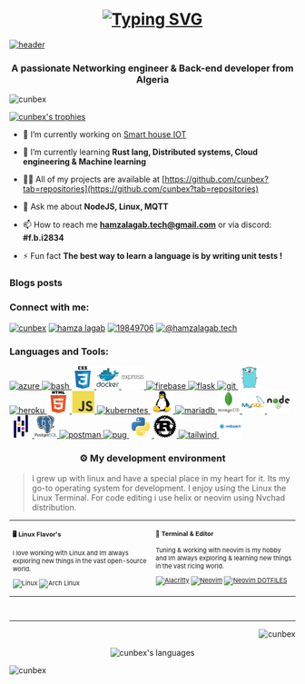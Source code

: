 <h1 align="center"><a href="https://git.io/typing-svg"><img src="https://readme-typing-svg.herokuapp.com?font=Rubik&weight=700&duration=8000&pause=500&color=AB9DF7&center=true&vCenter=true&random=false&width=600&lines=Hi+%F0%9F%91%8B%2C+I'm+Hamza+Lagab+(The+Pengiun+in+the+bed)" alt="Typing SVG" /></a></h1>

[![header](./banner_1.png)](https://github.com/cunbex)

<h3 align="center">A passionate Networking engineer & Back-end developer from Algeria</h3>

<p align="left"> <img src="https://komarev.com/ghpvc/?username=cunbex&label=Profile%20views&color=0e75b6&style=flat" alt="cunbex" /> </p>

<p align="left"> <a href="https://github.com/ryo-ma/github-profile-trophy"><img src="https://github-profile-trophy.vercel.app/?username=cunbex&theme=tokyonight&hide_border=true&count_private=true" alt="cunbex's trophies" /></a> </p>

- 🔭 I’m currently working on [Smart house IOT](https://github.com/cunbex/Smart-House-IOT)

- 🌱 I’m currently learning **Rust lang, Distributed systems, Cloud engineering & Machine learning**

- 👨‍💻 All of my projects are available at [https://github.com/cunbex?tab=repositories](https://github.com/cunbex?tab=repositories)

- 💬 Ask me about **NodeJS, Linux, MQTT**

- 📫 How to reach me **hamzalagab.tech@gmail.com** or via discord: **#f.b.i2834**

- ⚡ Fun fact **The best way to learn a language is by writing unit tests !**

### Blogs posts
<!-- BLOG-POST-LIST:START -->
<!-- BLOG-POST-LIST:END -->

<h3 align="left">Connect with me:</h3>
<p align="left">
<a href="https://dev.to/cunbex" target="blank"><img align="center" src="https://raw.githubusercontent.com/rahuldkjain/github-profile-readme-generator/master/src/images/icons/Social/devto.svg" alt="cunbex" height="30" width="40" /></a>
<a href="https://linkedin.com/in/hamza lagab" target="blank"><img align="center" src="https://raw.githubusercontent.com/rahuldkjain/github-profile-readme-generator/master/src/images/icons/Social/linked-in-alt.svg" alt="hamza lagab" height="30" width="40" /></a>
<a href="https://stackoverflow.com/users/19849706" target="blank"><img align="center" src="https://raw.githubusercontent.com/rahuldkjain/github-profile-readme-generator/master/src/images/icons/Social/stack-overflow.svg" alt="19849706" height="30" width="40" /></a>
<a href="https://medium.com/@hamzalagab.tech" target="blank"><img align="center" src="https://raw.githubusercontent.com/rahuldkjain/github-profile-readme-generator/master/src/images/icons/Social/medium.svg" alt="@hamzalagab.tech" height="30" width="40" /></a>
</p>

<h3 align="left">Languages and Tools:</h3>
<p align="left"> <a href="https://azure.microsoft.com/en-in/" target="_blank" rel="noreferrer"> <img src="https://www.vectorlogo.zone/logos/microsoft_azure/microsoft_azure-icon.svg" alt="azure" width="40" height="40"/> </a> <a href="https://www.gnu.org/software/bash/" target="_blank" rel="noreferrer"> <img src="https://www.vectorlogo.zone/logos/gnu_bash/gnu_bash-icon.svg" alt="bash" width="40" height="40"/> </a> <a href="https://www.w3schools.com/css/" target="_blank" rel="noreferrer"> <img src="https://raw.githubusercontent.com/devicons/devicon/master/icons/css3/css3-original-wordmark.svg" alt="css3" width="40" height="40"/> </a> <a href="https://www.docker.com/" target="_blank" rel="noreferrer"> <img src="https://raw.githubusercontent.com/devicons/devicon/master/icons/docker/docker-original-wordmark.svg" alt="docker" width="40" height="40"/> </a> <a href="https://expressjs.com" target="_blank" rel="noreferrer"> <img src="https://raw.githubusercontent.com/devicons/devicon/master/icons/express/express-original-wordmark.svg" alt="express" width="40" height="40"/> </a> <a href="https://firebase.google.com/" target="_blank" rel="noreferrer"> <img src="https://www.vectorlogo.zone/logos/firebase/firebase-icon.svg" alt="firebase" width="40" height="40"/> </a> <a href="https://flask.palletsprojects.com/" target="_blank" rel="noreferrer"> <img src="https://www.vectorlogo.zone/logos/pocoo_flask/pocoo_flask-icon.svg" alt="flask" width="40" height="40"/> </a> <a href="https://git-scm.com/" target="_blank" rel="noreferrer"> <img src="https://www.vectorlogo.zone/logos/git-scm/git-scm-icon.svg" alt="git" width="40" height="40"/> </a> <a href="https://golang.org" target="_blank" rel="noreferrer"> <img src="https://raw.githubusercontent.com/devicons/devicon/master/icons/go/go-original.svg" alt="go" width="40" height="40"/> </a> <a href="https://heroku.com" target="_blank" rel="noreferrer"> <img src="https://www.vectorlogo.zone/logos/heroku/heroku-icon.svg" alt="heroku" width="40" height="40"/> </a> <a href="https://www.w3.org/html/" target="_blank" rel="noreferrer"> <img src="https://raw.githubusercontent.com/devicons/devicon/master/icons/html5/html5-original-wordmark.svg" alt="html5" width="40" height="40"/> </a> <a href="https://developer.mozilla.org/en-US/docs/Web/JavaScript" target="_blank" rel="noreferrer"> <img src="https://raw.githubusercontent.com/devicons/devicon/master/icons/javascript/javascript-original.svg" alt="javascript" width="40" height="40"/> </a> <a href="https://kubernetes.io" target="_blank" rel="noreferrer"> <img src="https://www.vectorlogo.zone/logos/kubernetes/kubernetes-icon.svg" alt="kubernetes" width="40" height="40"/> </a> <a href="https://www.linux.org/" target="_blank" rel="noreferrer"> <img src="https://raw.githubusercontent.com/devicons/devicon/master/icons/linux/linux-original.svg" alt="linux" width="40" height="40"/> </a> <a href="https://mariadb.org/" target="_blank" rel="noreferrer"> <img src="https://www.vectorlogo.zone/logos/mariadb/mariadb-icon.svg" alt="mariadb" width="40" height="40"/> </a> <a href="https://www.mongodb.com/" target="_blank" rel="noreferrer"> <img src="https://raw.githubusercontent.com/devicons/devicon/master/icons/mongodb/mongodb-original-wordmark.svg" alt="mongodb" width="40" height="40"/> </a> <a href="https://www.mysql.com/" target="_blank" rel="noreferrer"> <img src="https://raw.githubusercontent.com/devicons/devicon/master/icons/mysql/mysql-original-wordmark.svg" alt="mysql" width="40" height="40"/> </a> <a href="https://nodejs.org" target="_blank" rel="noreferrer"> <img src="https://raw.githubusercontent.com/devicons/devicon/master/icons/nodejs/nodejs-original-wordmark.svg" alt="nodejs" width="40" height="40"/> </a> <a href="https://pandas.pydata.org/" target="_blank" rel="noreferrer"> <img src="https://raw.githubusercontent.com/devicons/devicon/2ae2a900d2f041da66e950e4d48052658d850630/icons/pandas/pandas-original.svg" alt="pandas" width="40" height="40"/> </a> <a href="https://www.postgresql.org" target="_blank" rel="noreferrer"> <img src="https://raw.githubusercontent.com/devicons/devicon/master/icons/postgresql/postgresql-original-wordmark.svg" alt="postgresql" width="40" height="40"/> </a> <a href="https://postman.com" target="_blank" rel="noreferrer"> <img src="https://www.vectorlogo.zone/logos/getpostman/getpostman-icon.svg" alt="postman" width="40" height="40"/> </a> <a href="https://pugjs.org" target="_blank" rel="noreferrer"> <img src="https://cdn.worldvectorlogo.com/logos/pug.svg" alt="pug" width="40" height="40"/> </a> <a href="https://www.python.org" target="_blank" rel="noreferrer"> <img src="https://raw.githubusercontent.com/devicons/devicon/master/icons/python/python-original.svg" alt="python" width="40" height="40"/> </a> <a href="https://www.rust-lang.org" target="_blank" rel="noreferrer"> <img src="https://raw.githubusercontent.com/devicons/devicon/master/icons/rust/rust-plain.svg" alt="rust" width="40" height="40"/> </a> <a href="https://tailwindcss.com/" target="_blank" rel="noreferrer"> <img src="https://www.vectorlogo.zone/logos/tailwindcss/tailwindcss-icon.svg" alt="tailwind" width="40" height="40"/> </a> <a href="https://webpack.js.org" target="_blank" rel="noreferrer"> <img src="https://raw.githubusercontent.com/devicons/devicon/d00d0969292a6569d45b06d3f350f463a0107b0d/icons/webpack/webpack-original-wordmark.svg" alt="webpack" width="40" height="40"/> </a> </p>

### <p align="center">⚙️ My development environment </p>

> I grew up with linux and have a special place in my heart for it. Its my go-to operating system for development. I enjoy using the Linux the Linux Terminal. For code editing i use helix or neovim using Nvchad distribution.

<div class="table-devenvironment">
  <table style="font-size: 11px">
  <tr>
  <td valign="top" width="50%">
  
  #### 🖥️ Linux Flavor's

  I love working with Linux and Im always exploring new things in the vast open-source world.
  
  ![Linux](https://img.shields.io/badge/-Linux-000000?style=flat&logo=linux&logoColor=#FCC624)
  ![Arch Linux](https://img.shields.io/badge/-Arch%20Linux-000000?style=flat&logo=arch-linux&logoColor=#1793D1)

  </td>
  <td valign="top" width="50%">
  
  #### 🐧 Terminal & Editor
  
  Tuning & working with neovim is my hobby and Im always exploring & learning new things in the vast ricing world.
  
  [![Alacritty](https://img.shields.io/badge/alacritty-F46D01?style=for-the-badge&logo=alacritty&logoColor=white)](https://stackoverflow.com/users/12299287/cryptocode)
  [![Neovim](https://img.shields.io/badge/NeoVim-%2357A143.svg?&style=for-the-badge&logo=neovim&logoColor=white)](https://neovim.io/")
  [![Neovim DOTFILES](https://img.shields.io/badge/Editor%20Config-E0EFEF?style=for-the-badge&logo=editorconfig&logoColor=000)](https://github.com/cunbex/Nvim)
  
  </td>
  </tr>
  </table>
</div>
<br>
<hr>
<p>&nbsp;<img align="right" src="https://github-readme-stats.vercel.app/api?username=cunbex&show_icons=true&locale=en&theme=tokyonight&hide_border=true&count_private=true" alt="cunbex" /></p>
<p align="center"><img align="center" src="https://github-readme-stats.vercel.app/api/top-langs?username=cunbex&theme=tokyonight&show_icons=true&hide_border=true&locale=en&layout=compact&count_private=true" alt="cunbex's languages" /></p>
<p><img align="left" src="https://github-readme-streak-stats.herokuapp.com/?user=cunbex&theme=tokyonight&hide_border=true&count_private=true" alt="cunbex" /></p>
